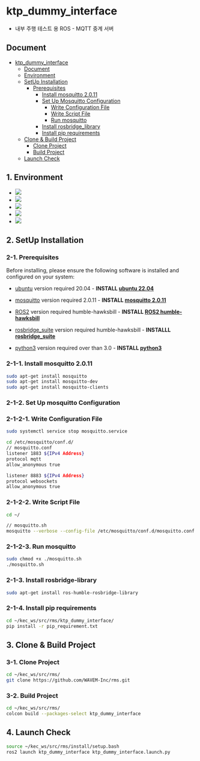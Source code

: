 # ktp_dummy_interface
- 내부 주행 테스트 용 ROS - MQTT 중계 서버

## Document
- [ktp_dummy_interface](#ktp_dummy_interface)
  - [Document](#document)
  - [Environment](#1-environment)
  - [SetUp Installation](#2-setup-installation)
    - [Prerequisites](#2-1-prerequisites)
      - [Install mosquitto 2.0.11](#2-1-1-install-mosquitto-2011)
      - [Set Up Mosquitto Configuration](#2-1-2-set-up-mosquitto-configuration)
        - [Write Configuration File](#2-1-2-1-write-configuration-file)
        - [Write Script File](#2-1-2-2-write-script-file)
        - [Run mosquitto](#2-1-2-3-run-mosquitto)
      - [Install rosbridge_library](#2-1-3-install-rosbridge-library)
      - [Install pip requirements](#2-1-4-install-pip-requirements)
  - [Clone & Build Project](#3-clone--build-project)
    - [Clone Project](#3-1-clone-project)
    - [Build Project](#3-2-build-project)
  - [Launch Check](#4-build-check)


## 1. Environment
* <img src="https://img.shields.io/badge/ROS2 humble-22314E?style=for-the-badge&logo=ros&logoColor=white">
* <img src="https://img.shields.io/badge/ubuntu 22.04-E95420?style=for-the-badge&logo=ubuntu&logoColor=white">
* <img src="https://img.shields.io/badge/python 3.10.12-3670A0?style=for-the-badge&logo=python&logoColor=ffdd54">
* <img src="https://img.shields.io/badge/CMake-064F8C.svg?style=for-the-badge&logo=cmake&logoColor=white">
* <img src="https://img.shields.io/badge/mqtt-660066?style=for-the-badge&logo=mqtt&logoColor=white">

## 2. SetUp Installation

### 2-1. Prerequisites

Before installing, please ensure the following software is installed and configured on your system:

- [ubuntu](https://ubuntu.com/) version required 20.04 - **INSTALL [ubuntu 22.04](https://ubuntu.com/)**

- [mosquitto](https://mosquitto.org/) version required 2.0.11 - **INSTALL [mosquitto 2.0.11](https://mosquitto.org/)**

- [ROS2](https://index.ros.org/doc/ros2/Installation/) version required humble-hawksbill -
  **INSTALL [ROS2 humble-hawksbill](https://docs.ros.org/en/humble/Installation/Ubuntu-Install-Debians.html)**

- [rosbridge_suite](https://github.com/RobotWebTools/rosbridge_suite) version required humble-hawksbill -
  **INSTALLL [rosbridge_suite](https://github.com/RobotWebTools/rosbridge_suite)**

- [python3](https://www.python.org/downloads/) version required over than 3.0 - 
  **INSTALL [python3](https://www.python.org/downloads/)**

### 2-1-1. Install mosquitto 2.0.11
```bash
sudo apt-get install mosquitto
sudo apt-get install mosquitto-dev
sudo apt-get install mosquitto-clients
```

### 2-1-2. Set Up mosquitto Configuration
### 2-1-2-1. Write Configuration File
```bash
sudo systemctl service stop mosquitto.service

cd /etc/mosquitto/conf.d/
// mosquitto.conf
listener 1883 ${IPv4 Address}
protocol mqtt
allow_anonymous true

listener 8883 ${IPv4 Address}
protocol websockets
allow_anonymous true
```
### 2-1-2-2. Write Script File
```bash
cd ~/

// mosquitto.sh
mosquitto --verbose --config-file /etc/mosquitto/conf.d/mosquitto.conf
```
### 2-1-2-3. Run mosquitto
```bash
sudo chmod +x ./mosquitto.sh
./mosquitto.sh
```

### 2-1-3. Install rosbridge-library
```bash
sudo apt-get install ros-humble-rosbridge-library
```

### 2-1-4. Install pip requirements
```bash
cd ~/kec_ws/src/rms/ktp_dummy_interface/
pip install -r pip_requirement.txt
```

## 3. Clone & Build Project

### 3-1. Clone Project
```bash
cd ~/kec_ws/src/rms/
git clone https://github.com/WAVEM-Inc/rms.git
```

### 3-2. Build Project
```bash
cd ~/kec_ws/src/rms/
colcon build --packages-select ktp_dummy_interface
```

## 4. Launch Check
```bash
source ~/kec_ws/src/rms/install/setup.bash
ros2 launch ktp_dummy_interface ktp_dummy_interface.launch.py
```